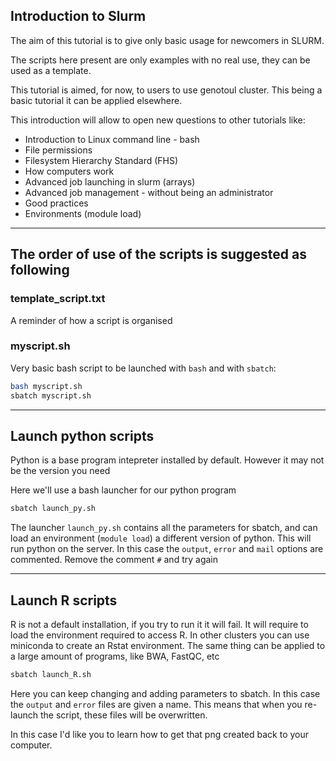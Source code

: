 ## Introduction to Slurm

The aim of this tutorial is to give only basic usage for newcomers in SLURM.

The scripts here present are only examples with no real use, they can be used as a template.

This tutorial is aimed, for now, to users to use genotoul cluster. 
This being a basic tutorial it can be applied elsewhere.

This introduction will allow to open new questions to other tutorials like:

* Introduction to Linux command line - bash
* File permissions
* Filesystem Hierarchy Standard (FHS)
* How computers work
* Advanced job launching in slurm (arrays)
* Advanced job management - without being an administrator
* Good practices
* Environments (module load)

--------

## The order of use of the scripts is suggested as following

### template_script.txt

A reminder of how a script is organised

### myscript.sh

Very basic bash script to be launched with `bash` and with `sbatch`:

```bash
bash myscript.sh
sbatch myscript.sh
```

--------

## Launch python scripts

Python is a base program intepreter installed by default.
However it may not be the version you need

Here we'll use a bash launcher for our python program

```bash
sbatch launch_py.sh
```

The launcher `launch_py.sh` contains all the parameters for sbatch, and can load an environment (`module load`) a different version of python.
This will run python on the server.
In this case the `output`, `error` and `mail` options are commented.
Remove the comment `#` and try again

--------

## Launch R scripts

R is not a default installation, if you try to run it it will fail.
It will require to load the environment required to access R.
In other clusters you can use miniconda to create an Rstat environment.
The same thing can be applied to a large amount of programs, like BWA, FastQC, etc

```bash
sbatch launch_R.sh
```

Here you can keep changing and adding parameters to sbatch.
In this case the `output` and `error` files are given a name.
This means that when you re-launch the script, these files will be overwritten.

In this case I'd like you to learn how to get that png created back to your computer.
